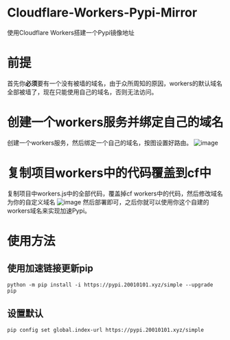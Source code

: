 # Cloudflare-Workers-Pypi-Mirror
使用Cloudflare Workers搭建一个Pypi镜像地址 
# 前提
首先你**必须**要有一个没有被墙的域名，由于众所周知的原因，workers的默认域名全部被墙了，现在只能使用自己的域名，否则无法访问。 
# 创建一个workers服务并绑定自己的域名
创建一个workers服务，然后绑定一个自己的域名，按图设置好路由。
![image](https://github.com/snakexgc/Cloudflare-Workers-Pypi-Mirror/assets/78722169/8c26a058-bbc8-4968-abf2-824acc110364) 
# 复制项目workers中的代码覆盖到cf中
复制项目中workers.js中的全部代码，覆盖掉cf workers中的代码，然后修改域名为你的自定义域名
![image](https://github.com/snakexgc/Cloudflare-Workers-Pypi-Mirror/assets/78722169/f97286c7-0535-421c-9e66-93737530e718) 
然后部署即可，之后你就可以使用你这个自建的workers域名来实现加速Pypi。
# 使用方法
## 使用加速链接更新pip 

```
python -m pip install -i https://pypi.20010101.xyz/simple --upgrade pip
```
## 设置默认
```
pip config set global.index-url https://pypi.20010101.xyz/simple
```
